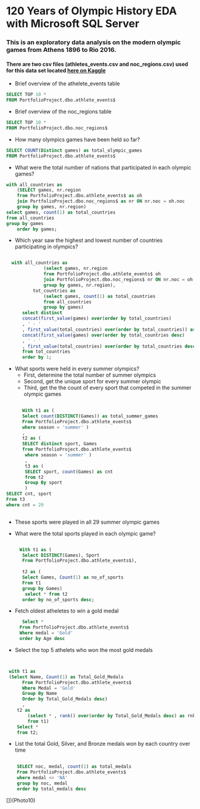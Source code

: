 # 120 Years of Olympic History EDA with Microsoft SQL Server #
### This is an exploratory data analysis on the modern olympic games from Athens 1896 to Rio 2016. ###
#### There are two csv files (athletes_events.csv and noc_regions.csv) used for this data set located [here on Kaggle](https://www.kaggle.com/datasets/heesoo37/120-years-of-olympic-history-athletes-and-results) ####

- Brief overview of the athelete_events table

```SQL
SELECT TOP 10 *
FROM PortfolioProject.dbo.athlete_events$
```
[](Photo1)

- Brief overview of the noc_regions table
```SQL
SELECT TOP 10 * 
FROM PortfolioProject.dbo.noc_regions$
```
[](Photo2)

- How many olympics games have been held so far?

```SQL
SELECT COUNT(Distinct games) as total_olympic_games
FROM PortfolioProject.dbo.athlete_events$
```

[](Photo3)

- What were the total number of nations that participated in each olympic games?

```SQL
with all_countries as
	(SELECT games, nr.region
	from PortfolioProject.dbo.athlete_events$ as oh
	join PortfolioProject.dbo.noc_regions$ as nr ON nr.noc = oh.noc
	group by games, nr.region)
select games, count(1) as total_countries
from all_countries
group by games
    order by games;
```

[](Photo4)

- Which year saw the highest and lowest number of countries participating in olympics?

```SQL

  with all_countries as
              (select games, nr.region
              from PortfolioProject.dbo.athlete_events$ oh
              join PortfolioProject.dbo.noc_regions$ nr ON nr.noc = oh.noc
              group by games, nr.region),
          tot_countries as
              (select games, count(1) as total_countries
              from all_countries
              group by games)
      select distinct
      concat(first_value(games) over(order by total_countries)
      , ' - '
      , first_value(total_countries) over(order by total_countries)) as Lowest_Countries,
      concat(first_value(games) over(order by total_countries desc)
      , ' - '
      , first_value(total_countries) over(order by total_countries desc)) as Highest_Countries
      from tot_countries
      order by 1;
  ```
   
   [](Photo5)
    
 - What sports were held in every summer olympics?
      - First, determine the total number of summer olympics
      - Second, get the unique sport for every summer olympic
      - Third, get the the count of every sport that competed in the summer olympic games
      
```SQL
   
	  With t1 as (
	  Select count(DISTINCT(Games)) as total_summer_games 
	  From PortfolioProject.dbo.athlete_events$
	  where season = 'summer' )
	  , 
	  t2 as (
	  SELECT distinct sport, Games
	  from PortfolioProject.dbo.athlete_events$
	   where season = 'summer' ) 
	   ,
	   t3 as (
	   SELECT sport, count(Games) as cnt
	   from t2
	   Group By sport
	   )
SELECT cnt, sport
From t3
where cnt = 29
    
```
 - These sports were played in all 29 summer olympic games
[](Photo6) 

 - What were the total sports played in each olympic game?
```SQL

	 With t1 as (
	  Select DISTINCT(Games), Sport
	  From PortfolioProject.dbo.athlete_events$), 
	  
	  t2 as (
	  Select Games, Count(1) as no_of_sports
	  From t1 
	  group by Games)
	   select * from t2
      order by no_of_sports desc;
```

[](Photo7)

 - Fetch oldest atheletes to win a gold medal
 
 ```SQL
	   Select *
	  From PortfolioProject.dbo.athlete_events$
	  Where medal = 'Gold'
	  order by Age desc
```
[](photo8)

 - Select the top 5 athelets who won the most gold medals

```SQL


 with t1 as
 (Select Name, Count(1) as Total_Gold_Medals
	  From PortfolioProject.dbo.athlete_events$
	  Where Medal = 'Gold'
	  Group By Name
	  Order by Total_Gold_Medals desc)
	  ,
	t2 as
		(select * , rank() over(order by Total_Gold_Medals desc) as rnk
		from t1)
	Select * 
	from t2;
```

[](Photo9)

- List the total Gold, Silver, and Bronze medals won by each country over time

```SQL 
	
	SELECT noc, medal, count(1) as total_medals
	From PortfolioProject.dbo.athlete_events$
	where medal <> 'NA'
	group by noc, medal
	order by total_medals desc
```
[])(Photo10)
